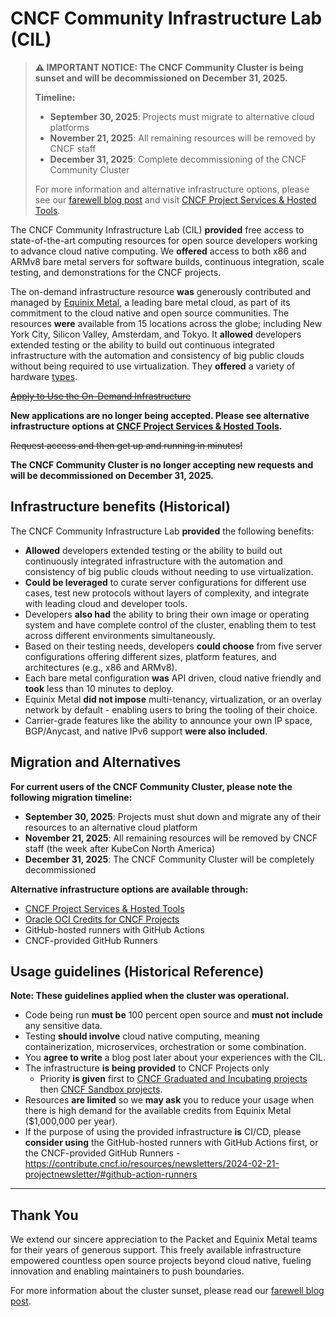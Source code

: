 # CNCF Community Infrastructure Lab (CIL)

> **⚠️ IMPORTANT NOTICE: The CNCF Community Cluster is being sunset and will be decommissioned on December 31, 2025.**
> 
> **Timeline:**
> - **September 30, 2025**: Projects must migrate to alternative cloud platforms
> - **November 21, 2025**: All remaining resources will be removed by CNCF staff
> - **December 31, 2025**: Complete decommissioning of the CNCF Community Cluster
> 
> For more information and alternative infrastructure options, please see our [farewell blog post](https://www.cncf.io/blog/2025/06/04/thank-you-equinix-metal-the-cncf-community-bids-farewell-to-the-bare-metal-cluster/) and visit [CNCF Project Services & Hosted Tools](http://contribute.cncf.io/resources/project-services/hosted-tools/#cloud-infrastructure).

The CNCF Community Infrastructure Lab (CIL) **provided** free access to state-of-the-art computing resources for open source developers working to advance cloud native computing. We **offered** access to both x86 and ARMv8 bare metal servers for software builds, continuous integration, scale testing, and demonstrations for the CNCF projects.

The on-demand infrastructure resource **was** generously contributed and managed by [Equinix Metal](https://metal.equinix.com/), a leading bare metal cloud, as part of its commitment to the cloud native and open source communities. The resources **were** available from 15 locations across the globe; including New York City, Silicon Valley, Amsterdam, and Tokyo. It **allowed** developers extended testing or the ability to build out continuous integrated infrastructure with the automation and consistency of big public clouds without being required to use virtualization. They **offered** a variety of hardware [types](https://metal.equinix.com/product/servers/).

~~[Apply to Use the On-Demand Infrastructure](https://github.com/cncf/cluster/issues/new?assignees=caniszczyk%2C+jeefy%2C+krook%2C+idvoretskyi&labels=cluster+request&projects=&template=cncf-community-lab-cluster-request.md&title=)~~

**New applications are no longer being accepted. Please see alternative infrastructure options at [CNCF Project Services & Hosted Tools](http://contribute.cncf.io/resources/project-services/hosted-tools/#cloud-infrastructure).**

~~Request access and then get up and running in minutes!~~

**The CNCF Community Cluster is no longer accepting new requests and will be decommissioned on December 31, 2025.**

## Infrastructure benefits (Historical)

The CNCF Community Infrastructure Lab **provided** the following benefits:

- **Allowed** developers extended testing or the ability to build out continuously integrated infrastructure with the automation and consistency of big public clouds without needing to use virtualization.
- **Could be leveraged** to curate server configurations for different use cases, test new protocols without layers of complexity, and integrate with leading cloud and developer tools.
- Developers **also had** the ability to bring their own image or operating system and have complete control of the cluster, enabling them to test across different environments simultaneously.
- Based on their testing needs, developers **could choose** from five server configurations offering different sizes, platform features, and architectures (e.g., x86 and ARMv8).
- Each bare metal configuration **was** API driven, cloud native friendly and **took** less than 10 minutes to deploy.
- Equinix Metal **did not impose** multi-tenancy, virtualization, or an overlay network by default - enabling users to bring the tooling of their choice.
- Carrier-grade features like the ability to announce your own IP space, BGP/Anycast, and native IPv6 support **were also included**.

## Migration and Alternatives

**For current users of the CNCF Community Cluster, please note the following migration timeline:**

- **September 30, 2025**: Projects must shut down and migrate any of their resources to an alternative cloud platform
- **November 21, 2025**: All remaining resources will be removed by CNCF staff (the week after KubeCon North America)
- **December 31, 2025**: The CNCF Community Cluster will be completely decommissioned

**Alternative infrastructure options are available through:**
- [CNCF Project Services & Hosted Tools](http://contribute.cncf.io/resources/project-services/hosted-tools/#cloud-infrastructure)
- [Oracle OCI Credits for CNCF Projects](https://www.cncf.io/blog/2024/02/02/oracle-oci-credits-are-now-available-to-cncf-projects-here-is-what-you-need-to-know/)
- GitHub-hosted runners with GitHub Actions
- CNCF-provided GitHub Runners

## Usage guidelines (Historical Reference)

**Note: These guidelines applied when the cluster was operational.**

- Code being run **must be** 100 percent open source and **must not include** any sensitive data.
- Testing **should involve** cloud native computing, meaning containerization, microservices, orchestration or some combination.
- You **agree to write** a blog post later about your experiences with the CIL.
- The infrastructure **is being provided** to CNCF Projects only
  - Priority **is given** first to [CNCF Graduated and Incubating projects](https://www.cncf.io/projects/) then [CNCF Sandbox projects](https://www.cncf.io/sandbox-projects/).
- Resources **are limited** so we **may ask** you to reduce your usage when there is high demand for the available credits from Equinix Metal ($1,000,000 per year).
- If the purpose of using the provided infrastructure **is** CI/CD, please **consider using** the GitHub-hosted runners with GitHub Actions first, or the CNCF-provided GitHub Runners - <https://contribute.cncf.io/resources/newsletters/2024-02-21-projectnewsletter/#github-action-runners>

---

## Thank You

We extend our sincere appreciation to the Packet and Equinix Metal teams for their years of generous support. This freely available infrastructure empowered countless open source projects beyond cloud native, fueling innovation and enabling maintainers to push boundaries.

For more information about the cluster sunset, please read our [farewell blog post](https://www.cncf.io/blog/2025/06/04/thank-you-equinix-metal-the-cncf-community-bids-farewell-to-the-bare-metal-cluster/).

